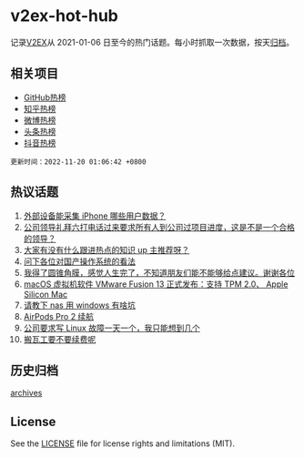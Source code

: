 # v2ex-hot-hub

 记录[V2EX](https://www.v2ex.com/)从 2021-01-06 日至今的热门话题。每小时抓取一次数据，按天[归档](archives)。
 
 ## 相关项目

- [GitHub热榜](https://github.com/lonnyzhang423/github-hot-hub)
- [知乎热榜](https://github.com/lonnyzhang423/zhihu-hot-hub)
- [微博热榜](https://github.com/lonnyzhang423/weibo-hot-hub)
- [头条热榜](https://github.com/lonnyzhang423/toutiao-hot-hub)
- [抖音热榜](https://github.com/lonnyzhang423/douyin-hot-hub)


 `更新时间：2022-11-20 01:06:42 +0800`

## 热议话题

1. [外部设备能采集 iPhone 哪些用户数据？](https://www.v2ex.com/t/896371)
1. [公司领导礼拜六打电话过来要求所有人到公司过项目进度，这是不是一个合格的领导？](https://www.v2ex.com/t/896399)
1. [大家有没有什么跟进热点的知识 up 主推荐呀？](https://www.v2ex.com/t/896370)
1. [问下各位对国产操作系统的看法](https://www.v2ex.com/t/896404)
1. [我得了圆锥角膜，感觉人生完了，不知道朋友们能不能够给点建议。谢谢各位](https://www.v2ex.com/t/896412)
1. [macOS 虚拟机软件 VMware Fusion 13 正式发布：支持 TPM 2.0、 Apple Silicon Mac](https://www.v2ex.com/t/896350)
1. [请教下 nas 用 windows 有啥坑](https://www.v2ex.com/t/896363)
1. [AirPods Pro 2 续航](https://www.v2ex.com/t/896366)
1. [公司要求写 Linux 故障一天一个，我只能想到几个](https://www.v2ex.com/t/896393)
1. [搬瓦工要不要续费呢](https://www.v2ex.com/t/896392)

## 历史归档

[archives](archives)

## License

See the [LICENSE](LICENSE) file for license rights and limitations (MIT).
